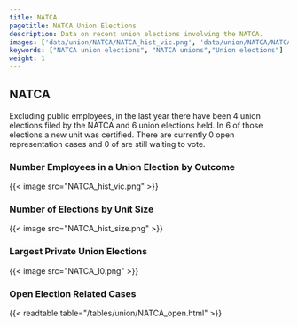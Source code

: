 ```yaml
---
title: NATCA
pagetitle: NATCA Union Elections
description: Data on recent union elections involving the NATCA.
images: ['data/union/NATCA/NATCA_hist_vic.png', 'data/union/NATCA/NATCA_hist_size.png', 'data/union/NATCA/NATCA_10.png']
keywords: ["NATCA union elections", "NATCA unions","Union elections"]
weight: 1
---
```

##  NATCA

Excluding public employees, in the last year there have been 4 union elections filed by the NATCA and 6 union elections held. In 6 of those elections a new unit was certified. There are currently 0 open representation cases and 0 of are still waiting to vote.

### Number Employees in a Union Election by Outcome
{{< image src="NATCA_hist_vic.png" >}}

### Number of Elections by Unit Size
{{< image src="NATCA_hist_size.png" >}}

### Largest Private Union Elections
{{< image src="NATCA_10.png" >}}

### Open Election Related Cases
{{< readtable table="/tables/union/NATCA_open.html" >}}

